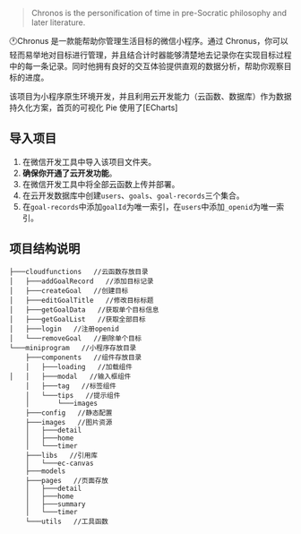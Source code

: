 


> Chronos is the personification of time in pre-Socratic philosophy and later literature.

🕐Chronus 是一款能帮助你管理生活目标的微信小程序。通过 Chronus，你可以轻而易举地对目标进行管理，并且结合计时器能够清楚地去记录你在实现目标过程中的每一条记录。同时他拥有良好的交互体验提供直观的数据分析，帮助你观察目标的进度。

该项目为小程序原生环境开发，并且利用云开发能力（云函数、数据库）作为数据持久化方案，首页的可视化 Pie 使用了[ECharts]
## 导入项目

1. 在微信开发工具中导入该项目文件夹。
2. **确保你开通了云开发功能**。
3. 在微信开发工具中将全部云函数上传并部署。
4. 在云开发数据库中创建`users`、`goals`、`goal-records`三个集合。
5. 在`goal-records`中添加`goalId`为唯一索引，在`users`中添加`_openid`为唯一索引。

## 项目结构说明

```
├───cloudfunctions   //云函数存放目录
│   ├───addGoalRecord   //添加目标记录
│   ├───createGoal   //创建目标
│   ├───editGoalTitle   //修改目标标题
│   ├───getGoalData   //获取单个目标信息
│   ├───getGoalList   //获取全部目标
│   ├───login   //注册openid
│   └───removeGoal   //删除单个目标
└───miniprogram   //小程序存放目录
    ├───components   //组件存放目录
    │   ├───loading   //加载组件
│   │   ├───modal   //输入框组件
    │   ├───tag   //标签组件
    │   └───tips   //提示组件
    │       └───images
    ├───config   //静态配置
    ├───images   //图片资源
    │   ├───detail
    │   ├───home
    │   └───timer
    ├───libs   //引用库
    │   └───ec-canvas
    ├───models
    ├───pages   //页面存放
    │   ├───detail
    │   ├───home
    │   ├───summary
    │   └───timer
    └───utils   //工具函数
```
